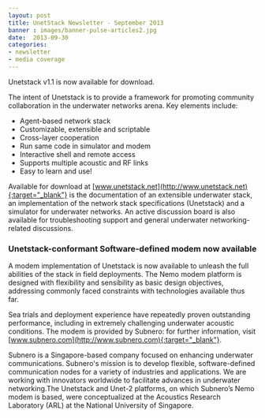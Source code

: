 ```yaml
---
layout: post
title: UnetStack Newsletter - September 2013
banner : images/banner-pulse-articles2.jpg
date:  2013-09-30
categories:
- newsletter
- media coverage
---
```


Unetstack v1.1 is now available for download.

The intent of Unetstack is to provide a framework for promoting community collaboration in the underwater networks arena. Key elements include:
- Agent-based network stack
- Customizable, extensible and scriptable
- Cross-layer cooperation
- Run same code in simulator and modem
- Interactive shell and remote access
- Supports multiple acoustic and RF links
- Easy to learn and use!

Available for download at [www.unetstack.net](http://www.unetstack.net){:target="_blank"} is the documentation of an extensible underwater stack, an implementation of the network stack specifications (Unetstack) and a simulator for underwater networks. An active discussion board is also available for troubleshooting support and general underwater networking-related discussions.

### Unetstack-conformant Software-defined modem now available

A modem implementation of Unetstack is now available to unleash the full abilities of the stack in field deployments. The Nemo modem platform is designed with flexibility and sensibility as basic design objectives, addressing commonly faced constraints with technologies available thus far. 
 
Sea trials and deployment experience have repeatedly proven outstanding performance, including in extremely challenging underwater acoustic conditions. The modem is provided by Subnero: for further information, visit [www.subnero.com](http://www.subnero.com){:target="_blank"}.
 
Subnero is a Singapore-based company focused on enhancing underwater communications. Subnero's mission is to develop flexible, software-defined communication nodes for a variety of industries and applications. We are working with innovators worldwide to facilitate advances in underwater networking.The Unetstack and Unet-2 platforms, on which Subnero’s Nemo modem is based, were conceptualized at the Acoustics Research Laboratory (ARL) at the National University of Singapore.

